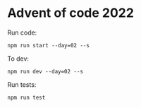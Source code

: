 # Advent of code 2022

Run code:

`npm run start --day=02 --s`

To dev:

`npm run dev --day=02 --s`

Run tests:

`npm run test`
